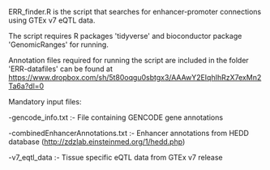 ERR_finder.R is the script that searches for enhancer-promoter connections using GTEx v7 eQTL data.

The script requires R packages 'tidyverse' and bioconductor package 'GenomicRanges' for running.

Annotation files required for running the script are included in the folder 'ERR-datafiles' can be found at 
https://www.dropbox.com/sh/5t80oqgu0sbtgx3/AAAwY2EIqhIhRzX7exMn2Ta6a?dl=0

Mandatory input files:

-gencode_info.txt :- File containing GENCODE gene annotations

-combinedEnhancerAnnotations.txt :- Enhancer annotations from HEDD database (http://zdzlab.einsteinmed.org/1/hedd.php)

-v7_eqtl_data :- Tissue specific eQTL data from GTEx v7 release
